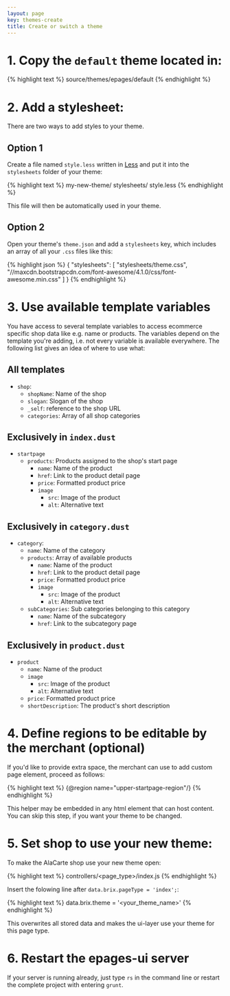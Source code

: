 ```yaml
---
layout: page
key: themes-create
title: Create or switch a theme
---
```


# 1. Copy the `default` theme located in:

{% highlight text %}
source/themes/epages/default
{% endhighlight %}

# 2. Add a stylesheet:

There are two ways to add styles to your theme.

## Option 1

Create a file named `style.less` written in [Less][1] and put it into the `stylesheets` folder of your theme:

{% highlight text %}
my-new-theme/
  stylesheets/
    style.less
{% endhighlight %}

This file will then be automatically used in your theme.

## Option 2

Open your theme's `theme.json` and add a `stylesheets` key, which includes an array of all your `.css` files like this:

{% highlight json %}
{
  "stylesheets": [
    "stylesheets/theme.css",
    "//maxcdn.bootstrapcdn.com/font-awesome/4.1.0/css/font-awesome.min.css"
  ]
}
{% endhighlight %}

# 3. Use available template variables
You have access to several template variables to access ecommerce specific shop data like e.g. name or products. The variables depend on the template you're adding, i.e. not every variable is available everywhere. The following list gives an idea of where to use what:

## All templates

* `shop`:
    * `shopName`: Name of the shop
    * `slogan`: Slogan of the shop
    * `_self`: reference to the shop URL
    * `categories`: Array of all shop categories

## Exclusively in `index.dust`

* `startpage`
    * `products`: Products assigned to the shop's start page
        * `name`: Name of the product
        * `href`: Link to the product detail page
        * `price`: Formatted product price
        * `image`
            * `src`: Image of the product
            * `alt`: Alternative text


## Exclusively in `category.dust`

* `category`:
    * `name`: Name of the category
    * `products`: Array of available products
        * `name`: Name of the product
        * `href`: Link to the product detail page
        * `price`: Formatted product price
        * `image`
            * `src`: Image of the product
            * `alt`: Alternative text
    * `subCategories`: Sub categories belonging to this category
        * `name`: Name of the subcategory
        * `href`: Link to the subcategory page

## Exclusively in `product.dust`

* `product`
    * `name`: Name of the product
    * `image`
        * `src`: Image of the product
        * `alt`: Alternative text
    * `price`: Formatted product price
    * `shortDescription`: The product's short description

# 4. Define regions to be editable by the merchant (optional)

If you'd like to provide extra space, the merchant can use to add custom page element, proceed as follows:

{% highlight text %}
{@region name="upper-startpage-region"/}
{% endhighlight %}

This helper may be embedded in any html element that can host content. You can skip this step, if you want your theme to be changed.

# 5. Set shop to use your new theme:

To make the AlaCarte shop use your new theme open:

{% highlight text %}
controllers/<page_type>/index.js
{% endhighlight %}


Insert the folowing line after `data.brix.pageType = 'index';`:

{% highlight text %}
data.brix.theme = '<your_theme_name>'
{% endhighlight %}

This overwrites all stored data and makes the ui-layer use your theme for this page type.

# 6. Restart the epages-ui server

If your server is running already, just type `rs` in the command line or restart the complete project with entering `grunt`.

[1]: http://lesscss.org/ "Less CSS"
